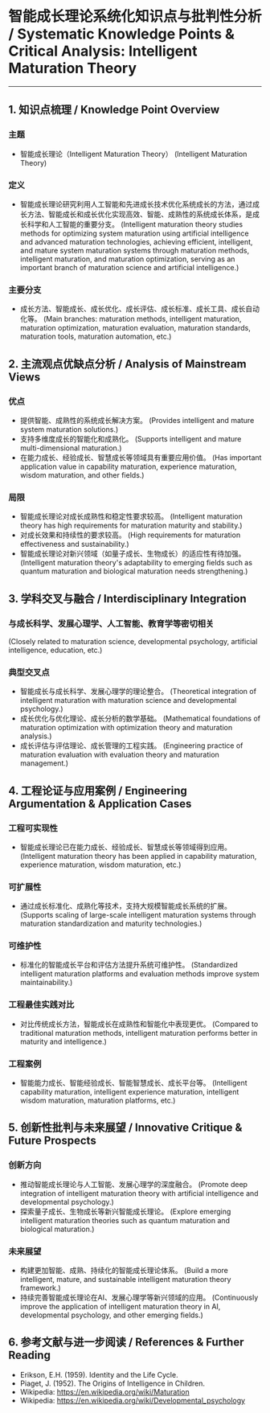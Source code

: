 # 智能成长理论系统化知识点与批判性分析 / Systematic Knowledge Points & Critical Analysis: Intelligent Maturation Theory

---

## 1. 知识点梳理 / Knowledge Point Overview

### 主题

- 智能成长理论（Intelligent Maturation Theory）
  (Intelligent Maturation Theory)

### 定义

- 智能成长理论研究利用人工智能和先进成长技术优化系统成长的方法，通过成长方法、智能成长和成长优化实现高效、智能、成熟性的系统成长体系，是成长科学和人工智能的重要分支。
  (Intelligent maturation theory studies methods for optimizing system maturation using artificial intelligence and advanced maturation technologies, achieving efficient, intelligent, and mature system maturation systems through maturation methods, intelligent maturation, and maturation optimization, serving as an important branch of maturation science and artificial intelligence.)

### 主要分支

- 成长方法、智能成长、成长优化、成长评估、成长标准、成长工具、成长自动化等。
  (Main branches: maturation methods, intelligent maturation, maturation optimization, maturation evaluation, maturation standards, maturation tools, maturation automation, etc.)

## 2. 主流观点优缺点分析 / Analysis of Mainstream Views

### 优点

- 提供智能、成熟性的系统成长解决方案。
  (Provides intelligent and mature system maturation solutions.)
- 支持多维度成长的智能化和成熟化。
  (Supports intelligent and mature multi-dimensional maturation.)
- 在能力成长、经验成长、智慧成长等领域具有重要应用价值。
  (Has important application value in capability maturation, experience maturation, wisdom maturation, and other fields.)

### 局限

- 智能成长理论对成长成熟性和稳定性要求较高。
  (Intelligent maturation theory has high requirements for maturation maturity and stability.)
- 对成长效果和持续性的要求较高。
  (High requirements for maturation effectiveness and sustainability.)
- 智能成长理论对新兴领域（如量子成长、生物成长）的适应性有待加强。
  (Intelligent maturation theory's adaptability to emerging fields such as quantum maturation and biological maturation needs strengthening.)

## 3. 学科交叉与融合 / Interdisciplinary Integration

### 与成长科学、发展心理学、人工智能、教育学等密切相关

  (Closely related to maturation science, developmental psychology, artificial intelligence, education, etc.)

### 典型交叉点

- 智能成长与成长科学、发展心理学的理论整合。
  (Theoretical integration of intelligent maturation with maturation science and developmental psychology.)
- 成长优化与优化理论、成长分析的数学基础。
  (Mathematical foundations of maturation optimization with optimization theory and maturation analysis.)
- 成长评估与评估理论、成长管理的工程实践。
  (Engineering practice of maturation evaluation with evaluation theory and maturation management.)

## 4. 工程论证与应用案例 / Engineering Argumentation & Application Cases

### 工程可实现性

- 智能成长理论已在能力成长、经验成长、智慧成长等领域得到应用。
  (Intelligent maturation theory has been applied in capability maturation, experience maturation, wisdom maturation, etc.)

### 可扩展性

- 通过成长标准化、成熟化等技术，支持大规模智能成长系统的扩展。
  (Supports scaling of large-scale intelligent maturation systems through maturation standardization and maturity technologies.)

### 可维护性

- 标准化的智能成长平台和评估方法提升系统可维护性。
  (Standardized intelligent maturation platforms and evaluation methods improve system maintainability.)

### 工程最佳实践对比

- 对比传统成长方法，智能成长在成熟性和智能化中表现更优。
  (Compared to traditional maturation methods, intelligent maturation performs better in maturity and intelligence.)

### 工程案例

- 智能能力成长、智能经验成长、智能智慧成长、成长平台等。
  (Intelligent capability maturation, intelligent experience maturation, intelligent wisdom maturation, maturation platforms, etc.)

## 5. 创新性批判与未来展望 / Innovative Critique & Future Prospects

### 创新方向

- 推动智能成长理论与人工智能、发展心理学的深度融合。
  (Promote deep integration of intelligent maturation theory with artificial intelligence and developmental psychology.)
- 探索量子成长、生物成长等新兴智能成长理论。
  (Explore emerging intelligent maturation theories such as quantum maturation and biological maturation.)

### 未来展望

- 构建更加智能、成熟、持续化的智能成长理论体系。
  (Build a more intelligent, mature, and sustainable intelligent maturation theory framework.)
- 持续完善智能成长理论在AI、发展心理学等新兴领域的应用。
  (Continuously improve the application of intelligent maturation theory in AI, developmental psychology, and other emerging fields.)

## 6. 参考文献与进一步阅读 / References & Further Reading

- Erikson, E.H. (1959). Identity and the Life Cycle.
- Piaget, J. (1952). The Origins of Intelligence in Children.
- Wikipedia: <https://en.wikipedia.org/wiki/Maturation>
- Wikipedia: <https://en.wikipedia.org/wiki/Developmental_psychology>
